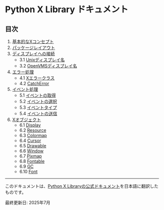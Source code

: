 # Python X Library ドキュメント

## 目次

1. [基本的なXコンセプト](01_基本的なXコンセプト.md)
2. [パッケージレイアウト](02_パッケージレイアウト.md)
3. [ディスプレイへの接続](03_ディスプレイへの接続.md)
   - 3.1 [Unixディスプレイ名](03-1_Unixディスプレイ名.md)
   - 3.2 [OpenVMSディスプレイ名](03-2_OpenVMSディスプレイ名.md)
4. [エラー処理](04_エラー処理.md)
   - 4.1 [Xエラークラス](04-1_Xエラークラス.md)
   - 4.2 [CatchError](04-2_CatchError.md)
5. [イベント処理](05_イベント処理.md)
   - 5.1 [イベントの取得](05-1_イベントの取得.md)
   - 5.2 [イベントの選択](05-2_イベントの選択.md)
   - 5.3 [イベントタイプ](05-3_イベントタイプ.md)
   - 5.4 [イベントの送信](05-4_イベントの送信.md)
6. [Xオブジェクト](06_Xオブジェクト.md)
   - 6.1 [Display](06-1_Display.md)
   - 6.2 [Resource](06-2_Resource.md)
   - 6.3 [Colormap](06-3_Colormap.md)
   - 6.4 [Cursor](06-4_Cursor.md)
   - 6.5 [Drawable](06-5_Drawable.md)
   - 6.6 [Window](06-6_Window.md)
   - 6.7 [Pixmap](06-7_Pixmap.md)
   - 6.8 [Fontable](06-8_Fontable.md)
   - 6.9 [GC](06-9_GC.md)
   - 6.10 [Font](06-10_Font.md)

---

このドキュメントは、[Python X Libraryの公式ドキュメント](https://python-xlib.github.io/)を日本語に翻訳したものです。

最終更新日: 2025年7月